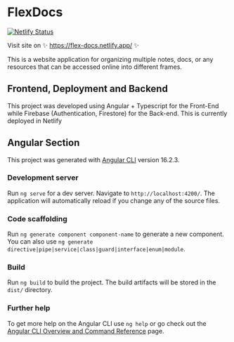 # FlexDocs
[![Netlify Status](https://api.netlify.com/api/v1/badges/4c47203d-3ef8-4ec7-999f-dc110e1d63cf/deploy-status)](https://app.netlify.com/sites/flex-docs/deploys)

Visit site on ✨ https://flex-docs.netlify.app/ ✨

This is a website application for organizing multiple notes, docs, or any resources that can be accessed online into different frames.

## Frontend, Deployment and Backend
This project was developed using Angular + Typescript for the Front-End while Firebase (Authentication, Firestore) for the Back-end. This is currently deployed in Netlify

## Angular Section
This project was generated with [Angular CLI](https://github.com/angular/angular-cli) version 16.2.3.

### Development server
Run `ng serve` for a dev server. Navigate to `http://localhost:4200/`. The application will automatically reload if you change any of the source files.

### Code scaffolding
Run `ng generate component component-name` to generate a new component. You can also use `ng generate directive|pipe|service|class|guard|interface|enum|module`.

### Build
Run `ng build` to build the project. The build artifacts will be stored in the `dist/` directory.

### Further help
To get more help on the Angular CLI use `ng help` or go check out the [Angular CLI Overview and Command Reference](https://angular.io/cli) page.
